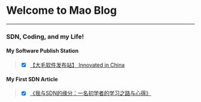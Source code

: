 # **Welcome to Mao Blog**

------

### **SDN, Coding, and my Life!**


#### My Software Publish Station
> - [x] [【大毛软件发布站】 Innovated in China](http://www.maojianwei.win/MaoSoftware/)

#### My First SDN Article
> - [x] [《我与SDN的缘分：一名初学者的学习之路与心得》](http://www.sdnlab.com/12252.html)
